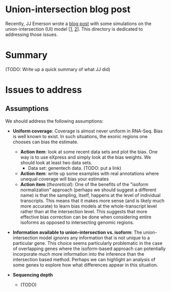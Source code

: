 # Union-intersection blog post

Recently, JJ Emerson wrote a [blog
post](http://samplingprocess.org/2015/01/19/measuring-differential-expression-in-the-context-of-isoforms/)
with some simulations on the union-intersection (UI) model
[[1](http://www.biomedcentral.com/1471-2105/11/94),
[2](http://master.bioconductor.org/help/course-materials/2009/SeattleNov09/RNASeq/RNASeqTools.pdf)].
This directory is dedicated to addressing those issues.

# Summary

(TODO: Write up a quick summary of what JJ did)

# Issues to address

## Assumptions

We should address the following assumptions:

- **Uniform coverage**: Coverage is almost never uniform in RNA-Seq. Bias is
  well known to exist. In such situations, the exonic regions one chooses can
  bias the estimate.

    - **Action item**: look at some recent data sets and plot the bias. One way
      is to use eXpress and simply look at the bias weights. We should look at
      least two data sets.
        - Data set: genentech data. (TODO: put a link)
    - **Action item**: write up some examples with real annotations where
      unequal coverage will bias your estimates
    - **Action item** (*theoretical*): One of the benefits of the "isoform normalization"
    approach (perhaps we should suggest a different name) is that the sampling, itself,
    happens at the level of individual transcripts.  This means that it makes more sense 
    (and is likely much more accurate) to learn bias models at the whole-transcript level
    rather than at the intersection level.  This suggests that more effective bias 
    correction can be done when considering entire isoforms as opposed to intersecting
    genomic regions.
    
- **Information available to union-intersection vs. isoform**: The union-intersection
  model *ignores* any information that is not unique to a particular gene.  This choice seems
  particularly problematic in the case of overlapping genes where the isoform-based approach
  can potentially incorporate much more information into the inference than the intersection
  based method.  Perhaps we can highlight an analysis of some genes to explore how what
  differences appear in this situation.

- **Sequencing depth**
    - (TODO)
